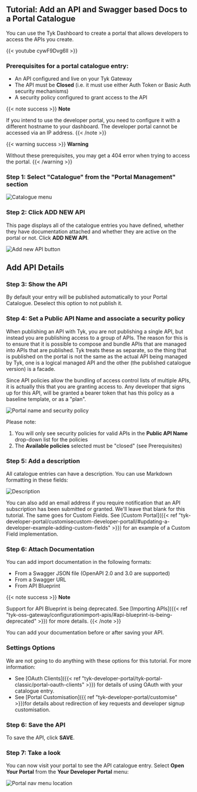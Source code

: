 ---
---

## Tutorial: Add an API and Swagger based Docs to a Portal Catalogue

You can use the Tyk Dashboard to create a portal that allows developers to access the APIs you create.

{{< youtube cywF9Dvg6lI >}}


### Prerequisites for a portal catalogue entry:

- An API configured and live on your Tyk Gateway
- The API must be **Closed** (i.e. it must use either Auth Token or Basic Auth security mechanisms)
- A security policy configured to grant access to the API


{{< note success >}}
**Note**  

If you intend to use the developer portal, you need to configure it with a different hostname to your dashboard. The developer portal cannot be accessed via an IP address.
{{< /note >}}

{{< warning success >}}
**Warning**  

Without these prerequisites, you may get a 404 error when trying to access the portal.
{{< /warning >}}


### Step 1: Select "Catalogue" from the "Portal Management" section

![Catalogue menu](img/2.10/catalogue_menu.png)

### Step 2: Click ADD NEW API

This page displays all of the catalogue entries you have defined, whether they have documentation attached and whether they are active on the portal or not. Click **ADD NEW API**.

![Add new API button](img/2.10/add_catalogue_entry.png)

## Add API Details

### Step 3: Show the API

By default your entry will be published automatically to your Portal Catalogue. Deselect this option to not publish it.

### Step 4: Set a Public API Name and associate a security policy

When publishing an API with Tyk, you are not publishing a single API, but instead you are publishing access to a group of APIs. The reason for this is to ensure that it is possible to compose and bundle APIs that are managed into APIs that are published. Tyk treats these as separate, so the thing that is published on the portal is not the same as the actual API being managed by Tyk, one is a logical managed API and the other (the published catalogue version) is a facade.

Since API policies allow the bundling of access control lists of multiple APIs, it is actually this that you are granting access to. Any developer that signs up for this API, will be granted a bearer token that has this policy as a baseline template, or as a "plan".

![Portal name and security policy](img/2.10/public_name_catalogue.png)

Please note:

1.  You will only see security policies for valid APIs in the **Public API Name** drop-down list for the policies
2.  The **Available policies** selected must be "closed" (see Prerequisites)

### Step 5: Add a description

All catalogue entries can have a description. You can use Markdown formatting in these fields:

![Description](img/2.10/catalogue_description.png)

You can also add an email address if you require notification that an API subscription has been submitted or granted. We'll leave that blank for this tutorial. The same goes for Custom Fields. See [Custom Portal]({{< ref "tyk-developer-portal/customisecustom-developer-portall/#updating-a-developer-example-adding-custom-fields" >}}) for an example of a Custom Field implementation.


### Step 6: Attach Documentation

You can add import documentation in the following formats:

- From a Swagger JSON file (OpenAPI 2.0 and 3.0 are supported)
- From a Swagger URL
- From API Blueprint

{{< note success >}}
**Note**  

Support for API Blueprint is being deprecated. See [Importing APIs]({{< ref "tyk-oss-gateway/configurationimport-apis/#api-blueprint-is-being-deprecated" >}}) for more details.
{{< /note >}}

You can add your documentation before or after saving your API.

### Settings Options

We are not going to do anything with these options for this tutorial. For more information:

* See [OAuth Clients]({{< ref "tyk-developer-portal/tyk-portal-classic/portal-oauth-clients" >}}) for details of using OAuth with your catalogue entry.
* See [Portal Customisation]({{ ref "tyk-developer-portal/customise" >}})for details about redirection of key requests and developer signup customisation.

### Step 6: Save the API

To save the API, click **SAVE**.

### Step 7: Take a look

You can now visit your portal to see the API catalogue entry. Select **Open Your Portal** from the **Your Developer Portal** menu:

![Portal nav menu location](img/2.10/portal_menu.png)
